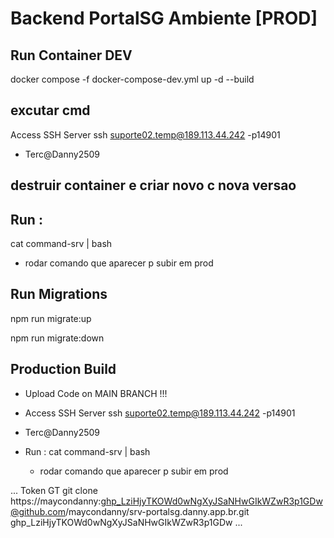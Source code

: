 # Backend PortalSG Ambiente [PROD]

## Run Container DEV

docker compose -f docker-compose-dev.yml up -d --build

## excutar cmd
 Access SSH Server ssh suporte02.temp@189.113.44.242 -p14901
- Terc@Danny2509

## destruir container e criar novo c nova versao
## Run :
  cat command-srv | bash
  - rodar comando que aparecer p subir em prod

## Run Migrations
npm run migrate:up

npm run migrate:down

## Production Build

- Upload Code on MAIN BRANCH !!!
- Access SSH Server ssh suporte02.temp@189.113.44.242 -p14901
- Terc@Danny2509

- Run :
  cat command-srv | bash
  - rodar comando que aparecer p subir em prod

...
Token GT
git clone https://maycondanny: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@github.com/maycondanny/srv-portalsg.danny.app.br.git
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
...

